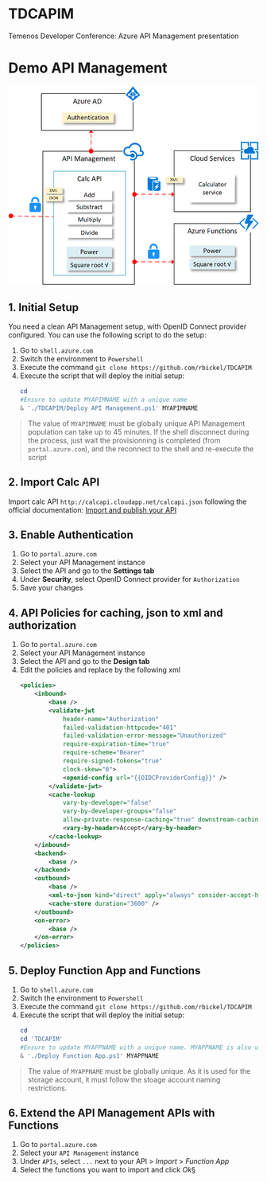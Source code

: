 # TDCAPIM
Temenos Developer Conference: Azure API Management presentation

# Demo API Management

![TDC 2019 API Management demo](https://raw.githubusercontent.com/rbickel/TDCAPIM/master/Medias/APIManagement%20Demo.png)

## 1. Initial Setup
You need a clean API Management setup, with OpenID Connect provider configured. You can use the following script to do the setup:

1. Go to `shell.azure.com`
2. Switch the environment to `Powershell`
3. Execute the command `git clone https://github.com/rbickel/TDCAPIM`
4. Execute the script that will deploy the initial setup:
    ``` powershell
    cd
    #Ensure to update MYAPIMNAME with a unique name
    & './TDCAPIM/Deploy API Management.ps1' MYAPIMNAME
    ```
> The value of `MYAPIMNAME` must be globally unique
> API Management population can take up to 45 minutes. If the shell disconnect during the process, just wait the provisionning is completed (from `portal.azure.com`), and the reconnect to the shell and re-execute the script

## 2. Import Calc API

Import calc API `http://calcapi.cloudapp.net/calcapi.json` following the official documentation: [Import and publish your API](https://docs.microsoft.com/en-us/azure/api-management/import-and-publish)

## 3. Enable Authentication
1. Go to `portal.azure.com`
2. Select your API Management instance
3. Select the API and go to the **Settings tab**
4. Under **Security**, select OpenID Connect provider for `Authorization`
5. Save your changes

## 4. API Policies for caching, json to xml and authorization
1. Go to `portal.azure.com`
2. Select your API Management instance
3. Select the API and go to the **Design tab**
4. Edit the policies and replace by the following xml
    ```xml
    <policies>
        <inbound>
            <base />
            <validate-jwt 
                header-name="Authorization" 
                failed-validation-httpcode="401" 
                failed-validation-error-message="Unauthorized" 
                require-expiration-time="true" 
                require-scheme="Bearer" 
                require-signed-tokens="true" 
                clock-skew="0">
                <openid-config url="{{OIDCProviderConfig}}" />
            </validate-jwt>
            <cache-lookup 
                vary-by-developer="false" 
                vary-by-developer-groups="false" 
                allow-private-response-caching="true" downstream-caching-type="none">
                <vary-by-header>Accept</vary-by-header>
            </cache-lookup>
        </inbound>
        <backend>
            <base />
        </backend>
        <outbound>
            <base />
            <xml-to-json kind="direct" apply="always" consider-accept-header="true" />
            <cache-store duration="3600" />
        </outbound>
        <on-error>
            <base />
        </on-error>
    </policies>
    ```

## 5. Deploy Function App and Functions

1. Go to `shell.azure.com`
2. Switch the environment to `Powershell`
3. Execute the command `git clone https://github.com/rbickel/TDCAPIM`
4. Execute the script that will deploy the initial setup:
    ``` powershell
    cd
    cd 'TDCAPIM'
    #Ensure to update MYAPPNAME with a unique name. MYAPPNAME is also used for the storage account
    & './Deploy Function App.ps1' MYAPPNAME
    ```
> The value of `MYAPPNAME` must be globally unique. As it is used for the storage account, it must follow the stoage account naming restrictions.


## 6. Extend the API Management APIs with Functions
1. Go to `portal.azure.com`
2. Select your `API Management` instance
3. Under `APIs`, select `...` next to your API > *Import* > *Function App*
4. Select the functions you want to import and click *Ok*§